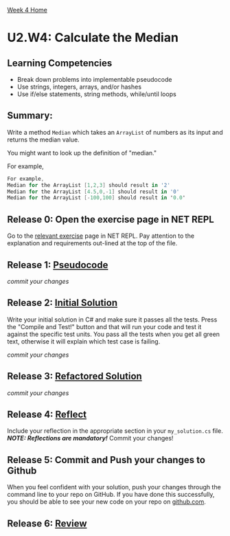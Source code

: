 [Week 4 Home](../../)

# U2.W4: Calculate the Median


## Learning Competencies
- Break down problems into implementable pseudocode 
- Use strings, integers, arrays, and/or hashes
- Use if/else statements, string methods, while/until loops


## Summary:

Write a method `Median` which takes an `ArrayList` of numbers as its input and returns the median value.

You might want to look up the definition of "median."

For example,

```cs
For example,
Median for the ArrayList [1,2,3] should result in '2'
Median for the ArrayList [4.5,0,-1] should result in '0'
Median for the ArrayList [-100,100] should result in '0.0'
```

## Release 0: Open the exercise page in NET REPL
Go to the [relevant exercise](http://net-repl.enspiral.info/exercises/16) page in NET REPL. Pay attention to the explanation and requirements out-lined at the top of the file.

## Release 1: [Pseudocode](https://github.com/dev-academy-phase0/phase-0-handbook/blob/master/coding-references/pseudocode.md) 
*commit your changes*

## Release 2: [Initial Solution](https://github.com/dev-academy-phase0/phase-0-handbook/blob/master/coding-references/initial-solution.md) 
Write your initial solution in C# and make sure it passes all the tests. Press the "Compile and Test!" button and that will run your code and test it against the specific test units. You pass all the tests when you get all green text, otherwise it will explain which test case is failing.

*commit your changes*

## Release 3: [Refactored Solution](https://github.com/dev-academy-phase0/phase-0-handbook/blob/master/coding-references/refactoring.md) 
*commit your changes*

## Release 4:  [Reflect](https://github.com/dev-academy-phase0/phase-0-handbook/blob/master/coding-references/reflection-guidelines.md) 
Include your reflection in the appropriate section in your `my_solution.cs` file. ***NOTE: Reflections are mandatory!*** Commit your changes!

## Release 5: Commit and Push your changes to Github
When you feel confident with your solution, push your changes through the command line to your repo on GitHub. 
If you have done this successfully, you should be able to see your new code on your repo on [github.com](https://github.com).

## Release 6: [Review](https://github.com/dev-academy-phase0/phase-0-handbook/blob/master/coding-references/review.md)